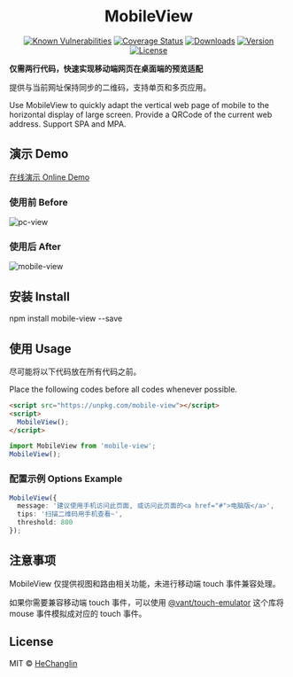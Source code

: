 <p>
  <h1 align="center">MobileView</h1>
</p>

<p align="center">
  <a href="https://snyk.io/test/github/hcl2020/mobile-view?targetFile=package.json"><img src="https://snyk.io/test/github/hcl2020/mobile-view/badge.svg?targetFile=package.json" alt="Known Vulnerabilities" data-canonical-src="https://snyk.io/test/github/hcl2020/mobile-view?targetFile=package.json" style="max-width:100%;"></a>
  <a href="https://codecov.io/gh/hcl2020/mobile-view"><img src="https://codecov.io/gh/hcl2020/mobile-view/branch/master/graph/badge.svg" alt="Coverage Status"></a>
  <a href="https://npmcharts.com/compare/mobile-view?minimal=true"><img src="https://img.shields.io/npm/dm/mobile-view.svg" alt="Downloads"></a>
  <a href="https://www.npmjs.com/package/mobile-view"><img src="https://img.shields.io/npm/v/mobile-view.svg" alt="Version"></a>
  <a href="https://www.npmjs.com/package/mobile-view"><img src="https://img.shields.io/npm/l/mobile-view.svg" alt="License"></a>
</p>

**仅需两行代码，快速实现移动端网页在桌面端的预览适配**

提供与当前网址保持同步的二维码，支持单页和多页应用。

Use MobileView to quickly adapt the vertical web page of mobile to the horizontal display of large screen. Provide a QRCode of the current web address.
Support SPA and MPA.

## 演示 Demo

<a href="https://unpkg.com/mobile-view/example/index.html">在线演示 Online Demo</a>

### 使用前 Before

 <!-- <img src="./example/images/pc-view.png" alt="pc-view" /> -->
 <img src="https://unpkg.com/mobile-view/example/images/pc-view.png" alt="pc-view" />

### 使用后 After

 <!-- <img src="./example/images/mobile-view.png" alt="mobile-view" /> -->
 <img src="https://unpkg.com/mobile-view/example/images/mobile-view.png" alt="mobile-view" />

## 安装 Install

npm install mobile-view --save

## 使用 Usage

尽可能将以下代码放在所有代码之前。

Place the following codes before all codes whenever possible.

```html
<script src="https://unpkg.com/mobile-view"></script>
<script>
  MobileView();
</script>
```

```typescript
import MobileView from 'mobile-view';
MobileView();
```

### 配置示例 Options Example

```typescript
MobileView({
  message: '建议使用手机访问此页面, 或访问此页面的<a href="#">电脑版</a>',
  tips: '扫描二维码用手机查看~',
  threshold: 800
});
```

## 注意事项

MobileView 仅提供视图和路由相关功能，未进行移动端 touch 事件兼容处理。

如果你需要兼容移动端 touch 事件，可以使用 [@vant/touch-emulator](https://www.npmjs.com/package/@vant/touch-emulator) 这个库将 mouse 事件模拟成对应的 touch 事件。

## License

MIT © [HeChanglin](https://github.com/hcl2020)
